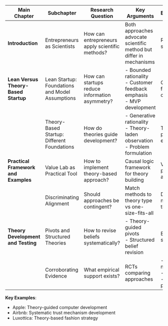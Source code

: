 | Main Chapter                         | Subchapter                                      | Research Question                               | Key Arguments                                                                   | Evidence/Implications                                                                        |
| ------------------------------------ | ----------------------------------------------- | ----------------------------------------------- | ------------------------------------------------------------------------------- | -------------------------------------------------------------------------------------------- |
| **Introduction**                     | Entrepreneurs as Scientists                     | How can entrepreneurs apply scientific methods? | Both approaches advocate scientific method but differ in mechanisms             | RCTs showing value of scientific approaches                                                  |
| **Lean Versus Theory-Based Startup** | Lean Startup: Foundations and Model Assumptions | How can startups reduce information asymmetry?  | - Bounded rationality<br>- Customer feedback emphasis<br>- MVP development      | Quick iterations enable faster learning from customers                                       |
|                                      | Theory-Based Startup: Different Foundations     | How do theories guide development?              | - Generative rationality<br>- Theory-laden observation<br>- Problem formulation | Theories shape perception and guide experimentation                                          |
| **Practical Framework and Examples** | Value Lab as Practical Tool                     | How to implement theory-based approach?         | Causal logic framework for theory building                                      | Value Lab framework provides structured approach                                             |
|                                      | Discriminating Alignment                        | Should approaches be contingent?                | Match methods to theory type vs one-size-fits-all                               | Different validation methods for different theories                                          |
| **Theory Development and Testing**   | Pivots and Structured Theories                  | How to revise beliefs systematically?           | - Theory-guided pivots<br>- Structured belief revision                          | Early pivots based on subproblem validation                                                  |
|                                      | Corroborating Evidence                          | What empirical support exists?                  | RCTs comparing approaches                                                       | - Better performance metrics<br>- More focused pivots<br>- Earlier termination of poor ideas |

**Key Examples**:
- Apple: Theory-guided computer development
- Airbnb: Systematic trust mechanism development
- Luxottica: Theory-based fashion strategy